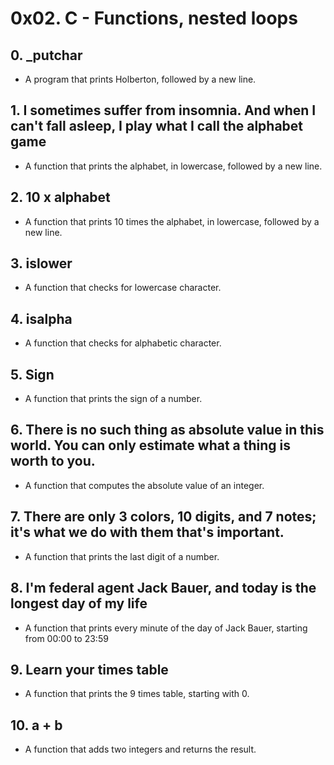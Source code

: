 # 0x02. C - Functions, nested loops
## 0. _putchar
* A program that prints Holberton, followed by a new line.
## 1. I sometimes suffer from insomnia. And when I can't fall asleep, I play what I call the alphabet game
* A function that prints the alphabet, in lowercase, followed by a new line.
## 2. 10 x alphabet
* A function that prints 10 times the alphabet, in lowercase, followed by a new line.
## 3. islower
* A function that checks for lowercase character.
## 4. isalpha
* A function that checks for alphabetic character.
## 5. Sign
* A function that prints the sign of a number.
## 6. There is no such thing as absolute value in this world. You can only estimate what a thing is worth to you.
* A function that computes the absolute value of an integer.
## 7. There are only 3 colors, 10 digits, and 7 notes; it's what we do with them that's important.
* A function that prints the last digit of a number.
## 8. I'm federal agent Jack Bauer, and today is the longest day of my life
* A function that prints every minute of the day of Jack Bauer, starting from 00:00 to 23:59
## 9. Learn your times table
* A function that prints the 9 times table, starting with 0.
## 10. a + b
* A function that adds two integers and returns the result.
